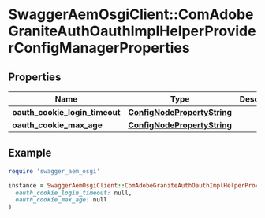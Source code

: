 # SwaggerAemOsgiClient::ComAdobeGraniteAuthOauthImplHelperProviderConfigManagerProperties

## Properties

| Name | Type | Description | Notes |
| ---- | ---- | ----------- | ----- |
| **oauth_cookie_login_timeout** | [**ConfigNodePropertyString**](ConfigNodePropertyString.md) |  | [optional] |
| **oauth_cookie_max_age** | [**ConfigNodePropertyString**](ConfigNodePropertyString.md) |  | [optional] |

## Example

```ruby
require 'swagger_aem_osgi'

instance = SwaggerAemOsgiClient::ComAdobeGraniteAuthOauthImplHelperProviderConfigManagerProperties.new(
  oauth_cookie_login_timeout: null,
  oauth_cookie_max_age: null
)
```


